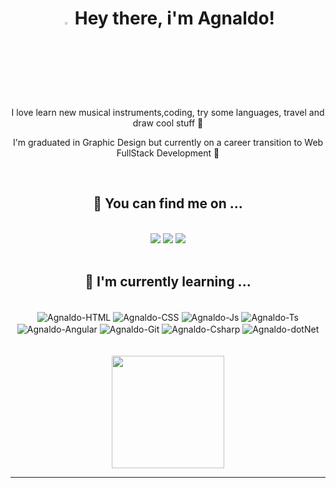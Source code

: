 <h1 align="center"><img width="3%" src="https://raw.githubusercontent.com/kaueMarques/kaueMarques/master/hi.gif"> Hey there, i'm Agnaldo! </h1>
<div align="center">
 <p>I love learn new musical instruments,coding, try some languages, travel and draw cool stuff 🎨</p>
 <p>I'm  graduated in Graphic Design but currently on a career transition to Web FullStack Development 🚀</p>
</div>
<br>
 <div>
  <h2 align="center" > 🔎 You can find me on ... </h2>
 
   <div style="display: inline_block" align="center"> <br>
  <a href="mailto:agnaldo.jnr1995@gmail.com"><img src="https://img.shields.io/badge/Gmail-1F2D52?style=for-the-badge&logo=gmail&logoColor=white"></a>
<a href="https://www.linkedin.com/in/agnaldo-junior-dev"><img src="https://img.shields.io/badge/LinkeDin-1F2D52?style=for-the-badge&logo=linkedin&logoColor=white"></a>
    <a href="https://www.instagram.com/agnaldo95/" target="_blank"><img src="https://img.shields.io/badge/Instagram-1F2D52?style=for-the-badge&logo=instagram&logoColor=white" target="_blank"></a>  
   </div> 
 </div>

<br>

 <h2 align="center"> 🌱 I'm currently learning ... </h2>
 
 <div style="display: inline_block" align="center"><br>
  <img align="center" alt="Agnaldo-HTML" src="https://img.shields.io/badge/HTML5-1F2D52?style=for-the-badge&logo=html5&logoColor=E44C30">
  <img align="center" alt="Agnaldo-CSS" src="https://img.shields.io/badge/CSS3-1F2D52?style=for-the-badge&logo=css3&logoColor=32A8FE">
  <img align="center" alt="Agnaldo-Js" src="https://img.shields.io/badge/JavaScript-1F2D52?style=for-the-badge&logo=javascript&logoColor=F7DF1E">
   <img align="center" alt="Agnaldo-Ts"src="https://img.shields.io/badge/TypeScript-1F2D52?style=for-the-badge&logo=typescript&logoColor=018DEC" />
  <img align="center" alt="Agnaldo-Angular" src="https://img.shields.io/badge/Angular-1F2D52?style=for-the-badge&logo=angular&logoColor=FF2555">
  <img align="center" alt="Agnaldo-Git"  src="https://img.shields.io/badge/GIT-1F2D52?style=for-the-badge&logo=git&logoColor=E44C30" />
  <img align="center" alt="Agnaldo-Csharp" src="https://img.shields.io/badge/C%23-1F2D52?style=for-the-badge&logo=c-sharp&logoColor=66DB63" />
  <img align="center" alt="Agnaldo-dotNet" src="https://img.shields.io/badge/.NET-1F2D52?style=for-the-badge&logo=.net&logoColor=FAF6FF" />    
  </div>
 <br>
 <div align="center">
 <a href="https://github.com/agnaldobrito"><br>

 <img align="center"  height="180em" src="https://github-readme-stats.vercel.app/api/top-langs/?username=agnaldobrito&layout=compact&langs_count=6&theme=tokyonight"/>
 </div>
 <hr>

  



